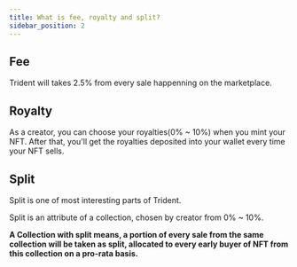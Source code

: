 ```yaml
---
title: What is fee, royalty and split?
sidebar_position: 2
---
```


## Fee

Trident will takes 2.5% from every sale happenning on the marketplace.

## Royalty

As a creator, you can choose your royalties(0% ~ 10%) when you mint your NFT. After that, you'll get the royalties deposited into your wallet every time your NFT sells.

## Split

Split is one of most interesting parts of Trident.

Split is an attribute of a collection, chosen by creator from 0% ~ 10%.

**A Collection with split means, a portion of every sale from the same collection will be taken as split, allocated to every early buyer of NFT from this collection on a pro-rata basis.**
